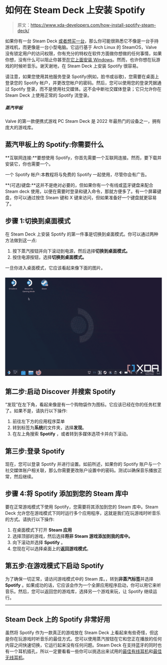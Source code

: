 # 如何在 Steam Deck 上安装 Spotify

> 原文：<https://www.xda-developers.com/how-install-spotify-steam-deck/>

如果你有一台 Steam Deck [或者想买一台](https://www.xda-developers.com/buy-steam-deck-get-two-weeks/)，那么你可能很熟悉它不像是一台手持游戏机，而更像是一台小型电脑。它运行基于 Arch Linux 的 SteamOS，Valve 没有锁定用户的访问权限，你有充分的特权在软件方面做你想做的任何事情，如果你想，没有什么可以阻止你甚至[在它上面安装 Windows](https://www.xda-developers.com/steam-deck-windows/)。然而，也许你想在玩游戏的时候听音乐。谢天谢地，在 Steam Deck 上安装 Spotify 很容易。

请注意，如果您使用其他服务登录 Spotify(例如，脸书或谷歌)，您需要在桌面上登录您的 Spotify 帐户，并更改您帐户的密码。然后，您可以使用您的登录凭据通过 Spotify 登录，而不是使用社交媒体。这不会中断社交媒体登录；它只允许你在 Steam Deck 上使用正常的 Spotify 流登录。

##### 蒸汽甲板

Valve 的第一款便携式游戏 PC Steam Deck 是 2022 年最热门的设备之一，拥有庞大的游戏库。

## 蒸汽甲板上的 Spotify:你需要什么

**互联网连接:**要想使用 Spotify，你首先需要一个互联网连接。然而，要下载并安装它，你也需要一个。

一个 Spotify 帐户:本教程将与免费的 Spotify 一起使用，尽管你会有广告。

**(可选)键盘:**这并不是绝对必要的，但如果你有一个有线或蓝牙键盘来配合 Steam deck 使用，以便在需要时登录和键入命令，那就方便多了。有一个屏幕键盘，你可以通过按住 Steam 键和 X 键来访问，但如果准备好一个键盘就更容易了。

## 步骤 1:切换到桌面模式

在 Steam Deck 上安装 Spotify 的第一件事是切换到桌面模式。你可以通过两种方法做到这一点:

1.  按下蒸汽按钮并向下滚动到电源，然后选择**切换到桌面模式。**
2.  按住电源按钮，选择**切换到桌面模式。**

一旦你进入桌面模式，它应该看起来像下面的图片。

### ![Desktop Mode on Steam Deck](img/42efb9c0aaa34ab6ec3e69591f4bbd80.png)

## 第二步:启动 Discover 并搜索 Spotify

“发现”在左下角，看起来像是有一个购物袋作为图标。它应该已经在你的任务栏里了。如果不是，请执行以下操作:

1.  前往左下方的应用程序菜单
2.  转到标签为**系统**的文件夹，选择**发现**。
3.  在左上角搜索 **Spotify** ，或者转到多媒体选项卡并向下滚动。

## 第三步:登录 Spotify

现在，您可以登录 Spotify 并进行设置。如前所述，如果你的 Spotify 账户与一个社交媒体账户相关联，那么你需要更改账户设置中的密码。测试以确保音乐播放正常，然后继续。

## 步骤 4:将 Spotify 添加到您的 Steam 库中

要在正常游戏模式下使用 Spotify，您需要将其添加到您的 Steam 库中。Steam Deck 允许您在游戏模式下同时运行多个应用程序，这就是我们在玩游戏时听音乐的方式。请执行以下操作:

1.  在桌面模式下打开 **Steam 应用**
2.  选择顶部的游戏，然后选择**将非 Steam 游戏添加到我的库中。**
3.  向下滚动并选择 **Spotify** 。
4.  您现在可以选择桌面上的**返回游戏模式**。

## 第五步:在游戏模式下启动 Spotify

为了确保一切正常，请访问游戏模式中的 Steam 库。，转到**非蒸汽标签**并选择 **Spotify** 。如果成功的话，它应该会作为一个全屏应用程序启动，你可以用它来听音乐。然后，您可以返回您的游戏库，选择另一个游戏来玩，让 Spotify 继续运行。

* * *

## Steam Deck 上的 Spotify 非常好用

虽然将 Spotify 作为一款真正的游戏放在 Steam Deck 上看起来有些奇怪，但这是你在玩游戏时听音乐的最佳方式。您可以使用蒸汽按钮在它和您正在播放的任何内容之间快速切换，它运行起来没有任何问题。Steam Deck 在支持蓝牙的同时也有一个耳机插孔，所以一定要看看一些你可以挑选出来试用的[最佳有线耳机](https://www.xda-developers.com/best-wired-earphones-headphones-dac-lossless-audio/)和[最佳无线耳机](https://www.xda-developers.com/best-wireless-earbuds/)。